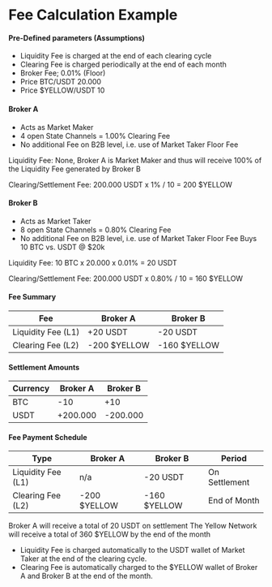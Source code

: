 # Fee Calculation Example

#### Pre-Defined parameters (Assumptions)

* Liquidity Fee is charged at the end of each clearing cycle
* Clearing Fee is charged periodically at the end of each month
* Broker Fee; 0.01% (Floor)&#x20;
* Price BTC/USDT 20.000&#x20;
* Price $YELLOW/USDT 10

#### Broker A&#x20;

* Acts as Market Maker&#x20;
* 4 open State Channels = 1.00% Clearing Fee&#x20;
* No additional Fee on B2B level, i.e. use of Market Taker Floor Fee

Liquidity Fee: None, Broker A is Market Maker and thus will receive 100% of the Liquidity Fee generated by Broker B

Clearing/Settlement Fee: 200.000 USDT x 1% / 10 = 200 $YELLOW

#### Broker B&#x20;

* Acts as Market Taker&#x20;
* 8 open State Channels = 0.80% Clearing Fee&#x20;
* No additional Fee on B2B level, i.e. use of Market Taker Floor Fee Buys 10 BTC vs. USDT @ $20k

Liquidity Fee: 10 BTC x 20.000 x 0.01% = 20 USDT

Clearing/Settlement Fee: 200.000 USDT x 0.80% / 10 = 160 $YELLOW

#### Fee Summary

| Fee                | Broker A     | Broker B     |
| ------------------ | ------------ | ------------ |
| Liquidity Fee (L1) | +20 USDT     | -20 USDT     |
| Clearing Fee (L2)  | -200 $YELLOW | -160 $YELLOW |

#### Settlement Amounts

| Currency | Broker A | Broker B |
| -------- | -------- | -------- |
| BTC      | -10      | +10      |
| USDT     | +200.000 | -200.000 |

#### Fee Payment Schedule

| Type               | Broker A     | Broker B     | Period        |
| ------------------ | ------------ | ------------ | ------------- |
| Liquidity Fee (L1) | n/a          | -20 USDT     | On Settlement |
| Clearing Fee (L2)  | -200 $YELLOW | -160 $YELLOW | End of Month  |

Broker A will receive a total of 20 USDT on settlement The Yellow Network will receive a total of 360 $YELLOW by the end of the month

* Liquidity Fee is charged automatically to the USDT wallet of Market Taker at the end of the clearing cycle.
* Clearing Fee is automatically charged to the $YELLOW wallet of Broker A and Broker B at the end of the month.
